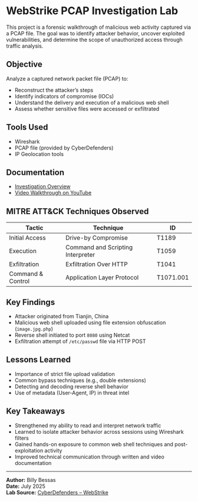 
# WebStrike PCAP Investigation Lab

This project is a forensic walkthrough of malicious web activity captured via a PCAP file. The goal was to identify attacker behavior, uncover exploited vulnerabilities, and determine the scope of unauthorized access through traffic analysis.

## Objective

Analyze a captured network packet file (PCAP) to:

- Reconstruct the attacker’s steps
- Identify indicators of compromise (IOCs)
- Understand the delivery and execution of a malicious web shell
- Assess whether sensitive files were accessed or exfiltrated

## Tools Used

- Wireshark  
- PCAP file (provided by CyberDefenders)  
- IP Geolocation tools  

## Documentation

- [Investigation Overview](WebStrike-Lab-Investigation_Overview.md)  
- [Video Walkthrough on YouTube](https://youtu.be/c0VsVmQ7IYs)

## MITRE ATT&CK Techniques Observed

| Tactic            | Technique                       | ID        |
|------------------|----------------------------------|-----------|
| Initial Access    | Drive-by Compromise              | T1189     |
| Execution         | Command and Scripting Interpreter | T1059     |
| Exfiltration      | Exfiltration Over HTTP           | T1041     |
| Command & Control | Application Layer Protocol       | T1071.001 |

## Key Findings

- Attacker originated from Tianjin, China  
- Malicious web shell uploaded using file extension obfuscation (`image.jpg.php`)  
- Reverse shell initiated to port `8080` using Netcat  
- Exfiltration attempt of `/etc/passwd` file via HTTP POST  

## Lessons Learned

- Importance of strict file upload validation  
- Common bypass techniques (e.g., double extensions)  
- Detecting and decoding reverse shell behavior  
- Use of metadata (User-Agent, IP) in threat intel

## Key Takeaways

- Strengthened my ability to read and interpret network traffic  
- Learned to isolate attacker behavior across sessions using Wireshark filters  
- Gained hands-on exposure to common web shell techniques and post-exploitation activity  
- Improved technical communication through written and video documentation

---

**Author:** Billy Bessas  
**Date:** July 2025  
**Lab Source:** [CyberDefenders – WebStrike](https://cyberdefenders.org/blueteam-ctf-challenges/webstrike/)  
